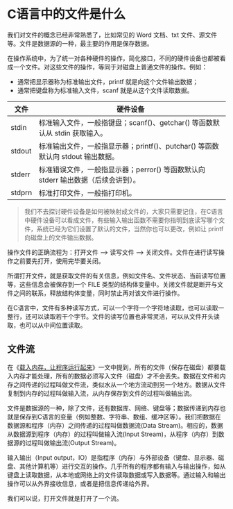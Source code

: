 # C语言中的文件是什么

我们对文件的概念已经非常熟悉了，比如常见的 Word 文档、txt 文件、源文件等。文件是数据源的一种，最主要的作用是保存数据。

在操作系统中，为了统一对各种硬件的操作，简化接口，不同的硬件设备也都被看成一个文件。对这些文件的操作，等同于对磁盘上普通文件的操作。例如：

- 通常把显示器称为标准输出文件，printf 就是向这个文件输出数据；
- 通常把键盘称为标准输入文件，scanf 就是从这个文件读取数据。



| 文件   | 硬件设备                                                     |
| ------ | ------------------------------------------------------------ |
| stdin  | 标准输入文件，一般指键盘；scanf()、getchar() 等函数默认从 stdin 获取输入。 |
| stdout | 标准输出文件，一般指显示器；printf()、putchar() 等函数默认向 stdout 输出数据。 |
| stderr | 标准错误文件，一般指显示器；perror() 等函数默认向 stderr 输出数据（后续会讲到）。 |
| stdprn | 标准打印文件，一般指打印机。                                 |

> 我们不去探讨硬件设备是如何被映射成文件的，大家只需要记住，在C语言中硬件设备可以看成文件，有些输入输出函数不需要你指明到底读写哪个文件，系统已经为它们设置了默认的文件，当然你也可以更改，例如让 printf 向磁盘上的文件输出数据。

操作文件的正确流程为：打开文件 --> 读写文件 --> 关闭文件。文件在进行读写操作之前要先打开，使用完毕要关闭。

所谓打开文件，就是获取文件的有关信息，例如文件名、文件状态、当前读写位置等，这些信息会被保存到一个 FILE 类型的结构体变量中。关闭文件就是断开与文件之间的联系，释放结构体变量，同时禁止再对该文件进行操作。

在C语言中，文件有多种读写方式，可以一个字符一个字符地读取，也可以读取一整行，还可以读取若干个字节。文件的读写位置也非常灵活，可以从文件开头读取，也可以从中间位置读取。

## 文件流

在《[载入内存，让程序运行起来](http://c.biancheng.net/view/1727.html)》一文中提到，所有的文件（保存在磁盘）都要载入内存才能处理，所有的数据必须写入文件（磁盘）才不会丢失。数据在文件和内存之间传递的过程叫做文件流，类似水从一个地方流动到另一个地方。数据从文件复制到内存的过程叫做输入流，从内存保存到文件的过程叫做输出流。

文件是数据源的一种，除了文件，还有数据库、网络、键盘等；数据传递到内存也就是保存到C语言的变量（例如整数、字符串、数组、缓冲区等）。我们把数据在数据源和程序（内存）之间传递的过程叫做数据流(Data Stream)。相应的，数据从数据源到程序（内存）的过程叫做输入流(Input Stream)，从程序（内存）到数据源的过程叫做输出流(Output Stream)。

输入输出（Input output，IO）是指程序（内存）与外部设备（键盘、显示器、磁盘、其他计算机等）进行交互的操作。几乎所有的程序都有输入与输出操作，如从键盘上读取数据，从本地或网络上的文件读取数据或写入数据等。通过输入和输出操作可以从外界接收信息，或者是把信息传递给外界。

我们可以说，打开文件就是打开了一个流。